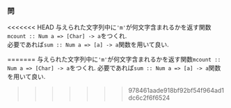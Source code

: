 ### 問
<<<<<<< HEAD
与えられた文字列中に`'m'`が何文字含まれるかを返す関数`mcount :: Num a => [Char] -> a`をつくれ.  
必要であれば`sum :: Num a => [a] -> a`関数を用いて良い.

=======
与えられた文字列中に`'m'`が何文字含まれるかを返す関数`mcount :: Num a => [Char] -> a`をつくれ.
必要であれば`sum :: Num a => [a] -> a`関数を用いて良い.
>>>>>>> 978461aade918bf92bf54f964ad1dc6c2f6f6524
